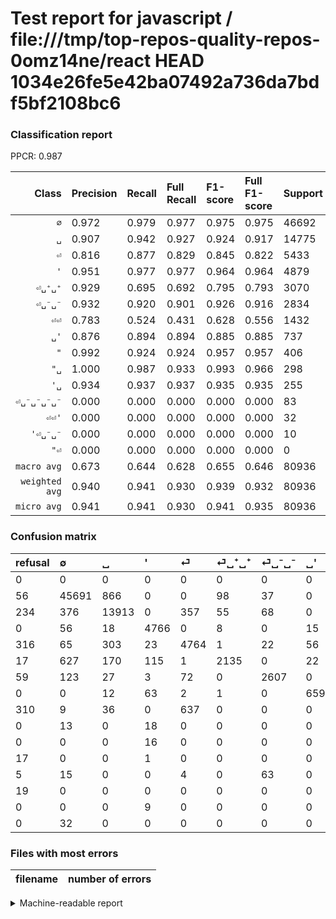 # Test report for javascript / file:///tmp/top-repos-quality-repos-0omz14ne/react HEAD 1034e26fe5e42ba07492a736da7bdf5bf2108bc6

### Classification report

PPCR: 0.987

| Class | Precision | Recall | Full Recall | F1-score | Full F1-score | Support | Full Support | PPCR |
|------:|:----------|:-------|:------------|:---------|:---------|:--------|:-------------|:-----|
| `∅` | 0.972| 0.979| 0.977| 0.975| 0.975| 46692| 46748| 0.999 |
| `␣` | 0.907| 0.942| 0.927| 0.924| 0.917| 14775| 15009| 0.984 |
| `⏎` | 0.816| 0.877| 0.829| 0.845| 0.822| 5433| 5749| 0.945 |
| `'` | 0.951| 0.977| 0.977| 0.964| 0.964| 4879| 4879| 1.000 |
| `⏎␣⁺␣⁺` | 0.929| 0.695| 0.692| 0.795| 0.793| 3070| 3087| 0.994 |
| `⏎␣⁻␣⁻` | 0.932| 0.920| 0.901| 0.926| 0.916| 2834| 2893| 0.980 |
| `⏎⏎` | 0.783| 0.524| 0.431| 0.628| 0.556| 1432| 1742| 0.822 |
| `␣'` | 0.876| 0.894| 0.894| 0.885| 0.885| 737| 737| 1.000 |
| `"` | 0.992| 0.924| 0.924| 0.957| 0.957| 406| 406| 1.000 |
| `"␣` | 1.000| 0.987| 0.933| 0.993| 0.966| 298| 315| 0.946 |
| `'␣` | 0.934| 0.937| 0.937| 0.935| 0.935| 255| 255| 1.000 |
| `⏎␣⁻␣⁻␣⁻␣⁻` | 0.000| 0.000| 0.000| 0.000| 0.000| 83| 88| 0.943 |
| `⏎⏎'` | 0.000| 0.000| 0.000| 0.000| 0.000| 32| 32| 1.000 |
| `'⏎␣⁻␣⁻` | 0.000| 0.000| 0.000| 0.000| 0.000| 10| 10| 1.000 |
| `"⏎` | 0.000| 0.000| 0.000| 0.000| 0.000| 0| 19| 0.000 |
| `macro avg` | 0.673| 0.644| 0.628| 0.655| 0.646| 80936| 81969| 0.987 |
| `weighted avg` | 0.940| 0.941| 0.930| 0.939| 0.932| 80936| 81969| 0.987 |
| `micro avg` | 0.941| 0.941| 0.930| 0.941| 0.935| 80936| 81969| 0.987 |

### Confusion matrix

|refusal|  ∅| ␣| '| ⏎| ⏎␣⁺␣⁺| ⏎␣⁻␣⁻| ␣'| ⏎⏎| "| '␣| "␣| ⏎␣⁻␣⁻␣⁻␣⁻| "⏎| '⏎␣⁻␣⁻| ⏎⏎'| 
|:---|:---|:---|:---|:---|:---|:---|:---|:---|:---|:---|:---|:---|:---|:---|:---|
|0 |0 |0 |0 |0 |0 |0 |0 |0 |0 |0 |0 |0 |0 |0 |0 |
|56 |45691 |866 |0 |0 |98 |37 |0 |0 |0 |0 |0 |0 |0 |0 |0 |
|234 |376 |13913 |0 |357 |55 |68 |0 |6 |0 |0 |0 |0 |0 |0 |0 |
|0 |56 |18 |4766 |0 |8 |0 |15 |0 |3 |13 |0 |0 |0 |0 |0 |
|316 |65 |303 |23 |4764 |1 |22 |56 |199 |0 |0 |0 |0 |0 |0 |0 |
|17 |627 |170 |115 |1 |2135 |0 |22 |0 |0 |0 |0 |0 |0 |0 |0 |
|59 |123 |27 |3 |72 |0 |2607 |0 |2 |0 |0 |0 |0 |0 |0 |0 |
|0 |0 |12 |63 |2 |1 |0 |659 |0 |0 |0 |0 |0 |0 |0 |0 |
|310 |9 |36 |0 |637 |0 |0 |0 |750 |0 |0 |0 |0 |0 |0 |0 |
|0 |13 |0 |18 |0 |0 |0 |0 |0 |375 |0 |0 |0 |0 |0 |0 |
|0 |0 |0 |16 |0 |0 |0 |0 |0 |0 |239 |0 |0 |0 |0 |0 |
|17 |0 |0 |1 |0 |0 |0 |0 |0 |0 |3 |294 |0 |0 |0 |0 |
|5 |15 |0 |0 |4 |0 |63 |0 |1 |0 |0 |0 |0 |0 |0 |0 |
|19 |0 |0 |0 |0 |0 |0 |0 |0 |0 |0 |0 |0 |0 |0 |0 |
|0 |0 |0 |9 |0 |0 |0 |0 |0 |0 |1 |0 |0 |0 |0 |0 |
|0 |32 |0 |0 |0 |0 |0 |0 |0 |0 |0 |0 |0 |0 |0 |0 |

### Files with most errors

| filename | number of errors|
|:----:|:-----|

<details>
    <summary>Machine-readable report</summary>
```json
{
  "cl_report": {"\"": {"f1-score": 0.9566326530612245, "precision": 0.9920634920634921, "recall": 0.9236453201970444, "support": 406}, "\"\u23ce": {"f1-score": 0.0, "precision": 0.0, "recall": 0.0, "support": 0}, "\"\u2423": {"f1-score": 0.9932432432432432, "precision": 1.0, "recall": 0.9865771812080537, "support": 298}, "\u0027": {"f1-score": 0.9635095522086324, "precision": 0.950538492221779, "recall": 0.9768395162943226, "support": 4879}, "\u0027\u23ce\u2423\u207b\u2423\u207b": {"f1-score": 0.0, "precision": 0.0, "recall": 0.0, "support": 10}, "\u0027\u2423": {"f1-score": 0.9354207436399217, "precision": 0.93359375, "recall": 0.9372549019607843, "support": 255}, "macro avg": {"f1-score": 0.6551679660715191, "precision": 0.6727601276931927, "recall": 0.6436433244780128, "support": 80936}, "micro avg": {"f1-score": 0.9413981417416231, "precision": 0.9413981417416231, "recall": 0.9413981417416231, "support": 80936}, "weighted avg": {"f1-score": 0.9392789388899502, "precision": 0.939661798184226, "recall": 0.9413981417416231, "support": 80936}, "\u2205": {"f1-score": 0.9752718812367261, "precision": 0.972004169591763, "recall": 0.9785616379679603, "support": 46692}, "\u23ce": {"f1-score": 0.845430346051464, "precision": 0.8161726914510878, "recall": 0.8768636112644947, "support": 5433}, "\u23ce\u23ce": {"f1-score": 0.6276150627615062, "precision": 0.7828810020876826, "recall": 0.5237430167597765, "support": 1432}, "\u23ce\u23ce\u0027": {"f1-score": 0.0, "precision": 0.0, "recall": 0.0, "support": 32}, "\u23ce\u2423\u207a\u2423\u207a": {"f1-score": 0.7954545454545455, "precision": 0.9290687554395126, "recall": 0.6954397394136808, "support": 3070}, "\u23ce\u2423\u207b\u2423\u207b": {"f1-score": 0.9259456579648375, "precision": 0.9320700750804434, "recall": 0.9199011997177134, "support": 2834}, "\u23ce\u2423\u207b\u2423\u207b\u2423\u207b\u2423\u207b": {"f1-score": 0.0, "precision": 0.0, "recall": 0.0, "support": 83}, "\u2423": {"f1-score": 0.9238379814077025, "precision": 0.9066797002280873, "recall": 0.94165820642978, "support": 14775}, "\u2423\u0027": {"f1-score": 0.8851578240429818, "precision": 0.8763297872340425, "recall": 0.8941655359565808, "support": 737}},
  "cl_report_full": {"\"": {"f1-score": 0.9566326530612245, "precision": 0.9920634920634921, "recall": 0.9236453201970444, "support": 406}, "\"\u23ce": {"f1-score": 0.0, "precision": 0.0, "recall": 0.0, "support": 19}, "\"\u2423": {"f1-score": 0.9655172413793104, "precision": 1.0, "recall": 0.9333333333333333, "support": 315}, "\u0027": {"f1-score": 0.9635095522086324, "precision": 0.950538492221779, "recall": 0.9768395162943226, "support": 4879}, "\u0027\u23ce\u2423\u207b\u2423\u207b": {"f1-score": 0.0, "precision": 0.0, "recall": 0.0, "support": 10}, "\u0027\u2423": {"f1-score": 0.9354207436399217, "precision": 0.93359375, "recall": 0.9372549019607843, "support": 255}, "macro avg": {"f1-score": 0.6456572437710109, "precision": 0.6727601276931927, "recall": 0.6281040858753945, "support": 81969}, "micro avg": {"f1-score": 0.9354286240446886, "precision": 0.9413981417416231, "recall": 0.9295343361514719, "support": 81969}, "weighted avg": {"f1-score": 0.9320908030365772, "precision": 0.9382504674402149, "recall": 0.9295343361514719, "support": 81969}, "\u2205": {"f1-score": 0.9746893499013387, "precision": 0.972004169591763, "recall": 0.977389407033456, "support": 46748}, "\u23ce": {"f1-score": 0.8223718280683584, "precision": 0.8161726914510878, "recall": 0.8286658549312924, "support": 5749}, "\u23ce\u23ce": {"f1-score": 0.5555555555555556, "precision": 0.7828810020876826, "recall": 0.4305396096440873, "support": 1742}, "\u23ce\u23ce\u0027": {"f1-score": 0.0, "precision": 0.0, "recall": 0.0, "support": 32}, "\u23ce\u2423\u207a\u2423\u207a": {"f1-score": 0.7929433611884864, "precision": 0.9290687554395126, "recall": 0.691609977324263, "support": 3087}, "\u23ce\u2423\u207b\u2423\u207b": {"f1-score": 0.9163444639718805, "precision": 0.9320700750804434, "recall": 0.9011406844106464, "support": 2893}, "\u23ce\u2423\u207b\u2423\u207b\u2423\u207b\u2423\u207b": {"f1-score": 0.0, "precision": 0.0, "recall": 0.0, "support": 88}, "\u2423": {"f1-score": 0.9167160835474731, "precision": 0.9066797002280873, "recall": 0.9269771470451063, "support": 15009}, "\u2423\u0027": {"f1-score": 0.8851578240429818, "precision": 0.8763297872340425, "recall": 0.8941655359565808, "support": 737}},
  "ppcr": 0.9873976747306908
}
```
</details>
